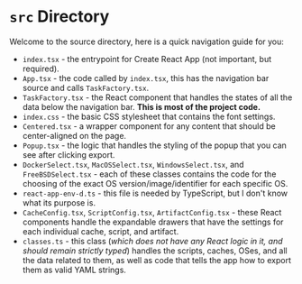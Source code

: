 # `src` Directory

Welcome to the source directory, here is a quick navigation guide for you:

-   `index.tsx` - the entrypoint for Create React App (not important, but required).
-   `App.tsx` - the code called by `index.tsx`, this has the navigation bar source and calls `TaskFactory.tsx`.
-   `TaskFactory.tsx` - the React component that handles the states of all the data below the navigation bar. **This is most of the project code.**
-   `index.css` - the basic CSS stylesheet that contains the font settings.
-   `Centered.tsx` - a wrapper component for any content that should be center-aligned on the page.
-   `Popup.tsx` - the logic that handles the styling of the popup that you can see after clicking export.
-   `DockerSelect.tsx`, `MacOSSelect.tsx`, `WindowsSelect.tsx`, and `FreeBSDSelect.tsx` - each of these classes contains the code for the choosing of the exact OS version/image/identifier for each specific OS.
-   `react-app-env-d.ts` - this file is needed by TypeScript, but I don't know what its purpose is.
-   `CacheConfig.tsx`, `ScriptConfig.tsx`, `ArtifactConfig.tsx` - these React components handle the expandable drawers that have the settings for each individual cache, script, and artifact.
-   `classes.ts` - this class (_which does not have any React logic in it, and should remain strictly typed_) handles the scripts, caches, OSes, and all the data related to them, as well as code that tells the app how to export them as valid YAML strings.
